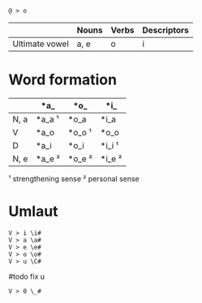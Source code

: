 ```sound_change
@ > o
```


|                | Nouns | Verbs | Descriptors |
| -------------- | ----- | ----- | ----------- |
| Ultimate vowel | a, e  | o     | i           |
# Word formation

|      | *a_    | *o_    | *i_    |
| ---- | ------ | ------ | ------ |
| N, a | *a_a ¹ | *o_a   | *i_a   |
| V    | *a_o   | *o_o ¹ | *o_o   |
| D    | *a_i   | *o_i   | *i_i ¹ |
| N, e | *a_e ² | *o_e ² | *i_e ² |
¹ strengthening sense 
² personal sense 

# Umlaut
```sound_change
V > i \i#
V > a \a#
V > e \e#
V > o \o#
V > u \C#
```
#todo fix u
```sound_change
V > 0 \_#
```
